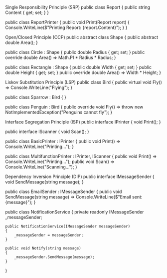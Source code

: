 Single Responsibility Principle (SRP)
public class Report
{
    public string Content { get; set; }
}

public class ReportPrinter
{
    public void Print(Report report)
    {
        Console.WriteLine($"Printing Report: {report.Content}");
    }
}

Open/Closed Principle (OCP)
public abstract class Shape
{
    public abstract double Area();
}

public class Circle : Shape
{
    public double Radius { get; set; }
    public override double Area() => Math.PI * Radius * Radius;
}

public class Rectangle : Shape
{
    public double Width { get; set; }
    public double Height { get; set; }
    public override double Area() => Width * Height;
}

Liskov Substitution Principle (LSP)
public class Bird
{
    public virtual void Fly() => Console.WriteLine("Flying");
}

public class Sparrow : Bird { }

public class Penguin : Bird
{
    public override void Fly() => throw new NotImplementedException("Penguins cannot fly");
}

Interface Segregation Principle (ISP)
public interface IPrinter
{
    void Print();
}

public interface IScanner
{
    void Scan();
}

public class BasicPrinter : IPrinter
{
    public void Print() => Console.WriteLine("Printing...");
}

public class MultifunctionPrinter : IPrinter, IScanner
{
    public void Print() => Console.WriteLine("Printing...");
    public void Scan() => Console.WriteLine("Scanning...");
}

Dependency Inversion Principle (DIP)
public interface IMessageSender
{
    void SendMessage(string message);
}

public class EmailSender : IMessageSender
{
    public void SendMessage(string message) => Console.WriteLine($"Email sent: {message}");
}

public class NotificationService
{
    private readonly IMessageSender _messageSender;

    public NotificationService(IMessageSender messageSender)
    {
        _messageSender = messageSender;
    }

    public void Notify(string message)
    {
        _messageSender.SendMessage(message);
    }
}
